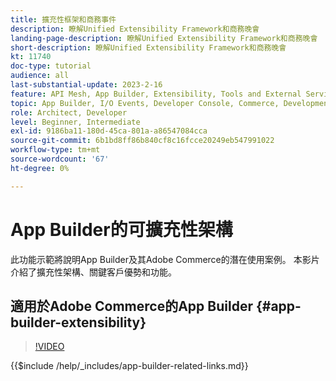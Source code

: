 ```yaml
---
title: 擴充性框架和商務事件
description: 瞭解Unified Extensibility Framework和商務晚會
landing-page-description: 瞭解Unified Extensibility Framework和商務晚會
short-description: 瞭解Unified Extensibility Framework和商務晚會
kt: 11740
doc-type: tutorial
audience: all
last-substantial-update: 2023-2-16
feature: API Mesh, App Builder, Extensibility, Tools and External Services, Eventing, Backend Development
topic: App Builder, I/O Events, Developer Console, Commerce, Development, Integrations
role: Architect, Developer
level: Beginner, Intermediate
exl-id: 9186ba11-180d-45ca-801a-a86547084cca
source-git-commit: 6b1bd8ff86b840cf8c16fcce20249eb547991022
workflow-type: tm+mt
source-wordcount: '67'
ht-degree: 0%

---
```


# App Builder的可擴充性架構

此功能示範將說明App Builder及其Adobe Commerce的潛在使用案例。 本影片介紹了擴充性架構、關鍵客戶優勢和功能。

## 適用於Adobe Commerce的App Builder {#app-builder-extensibility}

>[!VIDEO](https://video.tv.adobe.com/v/3413328?learn=on)

{{$include /help/_includes/app-builder-related-links.md}}
